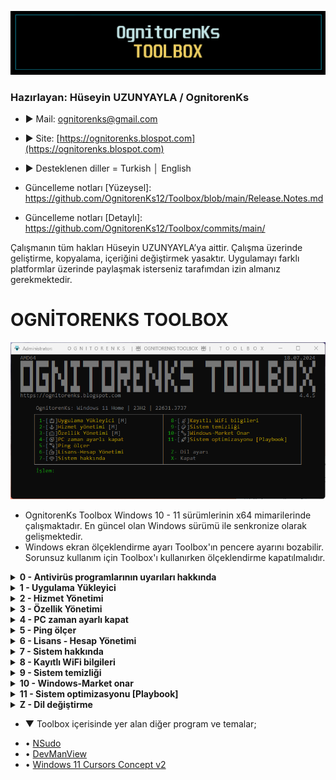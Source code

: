 ![Repo1](https://raw.githubusercontent.com/OgnitorenKs12/Toolbox/main/.github/Repo-SS/Title.png)

### Hazırlayan: Hüseyin UZUNYAYLA / OgnitorenKs
- ► Mail: ognitorenks@gmail.com
- ► Site: [https://ognitorenks.blospot.com](https://ognitorenks.blospot.com)
- ► Desteklenen diller = Turkish │ English

- Güncelleme notları [Yüzeysel]: https://github.com/OgnitorenKs12/Toolbox/blob/main/Release.Notes.md
- Güncelleme notları [Detaylı]: https://github.com/OgnitorenKs12/Toolbox/commits/main/

Çalışmanın tüm hakları Hüseyin UZUNYAYLA’ya aittir. Çalışma üzerinde geliştirme, kopyalama, içeriğini değiştirmek yasaktır. Uygulamayı farklı platformlar üzerinde paylaşmak isterseniz tarafımdan izin almanız gerekmektedir.

# OGNİTORENKS TOOLBOX

![Tool0](https://raw.githubusercontent.com/OgnitorenKs12/Toolbox/main/.github/TR-SS/0.png)

- OgnitorenKs Toolbox Windows 10 - 11 sürümlerinin x64 mimarilerinde çalışmaktadır. En güncel olan Windows sürümü ile senkronize olarak gelişmektedir.
- Windows ekran ölçeklendirme ayarı Toolbox'ın pencere ayarını bozabilir. Sorunsuz kullanım için Toolbox'ı kullanırken ölçeklendirme kapatılmalıdır.

<details>
<B><summary> 0 - Antivirüs programlarının uyarıları hakkında</B></summary>

- Toolbox'ın içerğinde yer alan regedit kayıtları ve NSudo yetkilendirme aracından dolayı bazı antivirüsler virüs olarak raporlayabilir.
- Online katılımsız kurulum ve güncelleme araçları da antivirüsler tarafından virüs olarak raporlanabilir. 
- Virüs yoksa neden virüs olarak algılıyor diye düşünebilirsiniz. Windows komut dosyaları antivirüsler tarafından her zaman tehdit olarak algılanır. Katılımsız araç ile kurulum yapıp güncelleme yaptığımızda github deposundan güncel dosyaları indirip powershell komutuyla konumuna çıkarıp silip programı çalıştırıyoruz. Bu işlemi antivirüs kendi algoritması içinde değerlendirdiğinde riskli uyarısı veriyor.
- Çalışmamım kodları açıktır. Herhangi bir şifreleme söz konusu değildir. Gönül rahatlığıyla kontrol edebilirsiniz.

</details>

<details>
<B><summary> 1 - Uygulama Yükleyici</B></summary>

Bu bölümdeki programlar ücretsiz uygulamalar arasında seçilmiştir. All in One Runtimes bölümü içinde C++ 2005-2022 / Java / XNA Framework / OpenAL / DirectX yer almaktadır. Diğer programlar kategorilere ayrılarak detaylandırılmıştır. 
- Bazı programları yüklerken yönetici yetkisi olmadan yükleme işlemi yapmamız gerekebiliyor.Bu yetki işlemini NSudo ile yapıyoruz. Program yüklenmez ise UAC ayarlarında bir sorun vardır. Bunu çözmek için 'Denetim masası' ► 'UAC' bölümününde ayarı aktifleştirin ve sistemi yeniden başlatın. Sistem açıldıktan sonra 'UAC' kapatabilirsiniz.

![Tool1](https://raw.githubusercontent.com/OgnitorenKs12/Toolbox/main/.github/TR-SS/1.png)

</details>
<details>
<B><summary> 2 - Hizmet Yönetimi</B></summary>

Hizmetleri ihtiyacınıza göre kapatıp açabilirsiniz. Hizmetler hakkında detaylı bilgi Toolbox içinde yer almaktadır. Kaldırılmış hizmetleri yeniden aktifleştiremezsiniz. 26 numaralı işlem Windows 11 sisteme ait hizmettir.

![Tool2.1](https://raw.githubusercontent.com/OgnitorenKs12/Toolbox/main/.github/TR-SS/2.png)

</details>
<details>
<B><summary> 3 - Özellik Yönetimi</B></summary>

Sistem üzerinde bileşenlerin durumunu kontrol edebilirsiniz. İhtiyacınız olmayan bileşenleri kolayca silebilirsiniz. Toolbox içinde silinen bileşenleri geri getirme bölümü bulunmamaktadır. Bundan dolayı kaldırdığınız bileşenlere dikkat edin. Gerekli bilgiler bölüm içinde verilmiştir.

![Tool2](https://raw.githubusercontent.com/OgnitorenKs12/Toolbox/main/.github/TR-SS/3.1.png)
![Tool3](https://raw.githubusercontent.com/OgnitorenKs12/Toolbox/main/.github/TR-SS/3.2.png)

</details>
<details>
<B><summary> 4 - PC zaman ayarlı kapat</B></summary>

Bu bölümde kapatma süresini dakika cinsinden girmeniz gerekiyor. Kapatma işlemi varsa sizi bilgilendirecektir. Yaptığınız kapatma işlemini bu bölümü tekrar tuşladığınızda size kapatma seçeneği sunar.

![Tool4.1](https://raw.githubusercontent.com/OgnitorenKs12/Toolbox/main/.github/TR-SS/4.1.png)
![Tool4.2](https://raw.githubusercontent.com/OgnitorenKs12/Toolbox/main/.github/TR-SS/4.2.png)

</details>
<details>
<B><summary> 5 - Ping ölçer</B></summary>

Belirli sayfa ve DNS adreslerinin ping süresini gösterir. Dilerseniz farklı bir sayfanın ping ölçümünü de yapabilirsiniz.

![Tool5](https://raw.githubusercontent.com/OgnitorenKs12/Toolbox/main/.github/TR-SS/5.png)

</details>
<details>
<B><summary> 6 - Lisans - Hesap Yönetimi</B></summary>

Kullanıcı hesapları ve lisans konusunda detaylı yönetim ve görüntüleme imkanı sağlar.

![Tool6](https://raw.githubusercontent.com/OgnitorenKs12/Toolbox/main/.github/TR-SS/6.png)

</details>
<details>
<B><summary> 7 - Sistem hakkında</B></summary>

Kurulu Windows sistemi ve donanımınız hakkında temel bilgileri gösterir.

![Tool7](https://raw.githubusercontent.com/OgnitorenKs12/Toolbox/main/.github/TR-SS/7.png)

</details>
<details>
<B><summary> 8 - Kayıtlı WiFi bilgileri</B></summary>

Sistemde daha önceden kullanılmış WiFi bilgilerini listeler.

![Tool8](https://raw.githubusercontent.com/OgnitorenKs12/Toolbox/main/.github/TR-SS/8.png)

</details>
<details>
<B><summary> 9 - Sistem temizliği</B></summary>

Windows sisteminde genel bir temizlik yapmaktadır. Temp ve çöp dosyaların depolandığı konumları hızlıca temizler. Tarayıcı önbelliği veya farklı programlara ait çöp dosyaları silmez.

</details>
<details>
<B><summary> 10 - Windows-Market onar</B></summary>

Windows sistemlerinde Microsoft'un önerdiği ve benim tespit ettiğim durumları kontrol edip onarma seçeneklerini uygular.

</details>

<details>
<B><summary> 11 - Sistem optimizasyonu [Playbook]</B></summary>

![Playbook](https://raw.githubusercontent.com/OgnitorenKs12/Toolbox/main/.github/TR-SS/playbook.png)

Sistem üzerinde düzenleme işlemi yaparak Windows 10/11 22H2+ sistemleri akıcı bir hale getirir.
Gizlilik ve performans ayarlarını yapar. Tüm ayarlar test edilmiştir.
Konu hakkında detaylı bilgi için blogsayfamdaki konumu inceleyebilirsiniz; https://ognitorenks.blogspot.com/2023/08/windows-10-11-performans-duzenlemesi.html

![Tool11](https://raw.githubusercontent.com/OgnitorenKs12/Toolbox/main/.github/TR-SS/11.png)

Uyarılar ve yönledirmeler bölümünü geçtikten sonra toolbox üzerinden kullanıcılar için farklılık gösterebilecek bir kaç ayarı hızlıca değiştirebilirsiniz.
Dilerseniz yönlendirme bilgilerinden kalıp dosyasını düzenlemeyi seçerek daha kapsamlı bir özelleştirme yapabilirsiniz.
UYARI: Kalıp dosyasının içeriği Türkçedir.

![Tool11.2](https://raw.githubusercontent.com/OgnitorenKs12/Toolbox/main/.github/TR-SS/11.2.png)


</details>

<details>
<B><summary> Z - Dil değiştirme</B></summary>

Toolbox dili uygulamanın ilk açılışında sistem varsayılan diline göre otomatik seçilir. Farklı bir dil seçeneği kullanmak isterseniz buradan değiştirebilirsiniz.

![ToolZ](https://raw.githubusercontent.com/OgnitorenKs12/Toolbox/main/.github/TR-SS/Z.png)

</details>

- ▼ Toolbox içerisinde yer alan diğer program ve temalar;
* • [NSudo](https://github.com/M2TeamArchived/NSudo)
* • [DevManView](https://www.nirsoft.net/utils/device_manager_view.html)
* • [Windows 11 Cursors Concept v2](https://www.deviantart.com/jepricreations/art/Windows-11-Cursors-Concept-v2-886489356)
